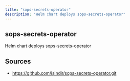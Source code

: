 ```yaml
---
title: "sops-secrets-operator"
description: "Helm chart deploys sops-secrets-operator"
---
```


## sops-secrets-operator

Helm chart deploys sops-secrets-operator

## Sources

- https://github.com/isindir/sops-secrets-operator.git

